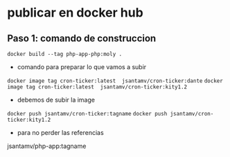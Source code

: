 
# publicar en docker hub

## Paso 1: comando de construccion

`docker build --tag php-app-php:moly .`


- comando para preparar lo que vamos a subir

`docker image tag cron-ticker:latest  jsantamv/cron-ticker:dante`
`docker image tag cron-ticker:latest  jsantamv/cron-ticker:kity1.2`

- debemos de subir la image

`docker push jsantamv/cron-ticker:tagname`
`docker push jsantamv/cron-ticker:kity1.2`

- para no perder las referencias


jsantamv/php-app:tagname

